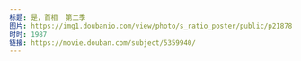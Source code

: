 ```yaml
---
标题: 是，首相  第二季
图片: https://img1.doubanio.com/view/photo/s_ratio_poster/public/p2187836590.jpg
时时: 1987
链接: https://movie.douban.com/subject/5359940/
---
```

